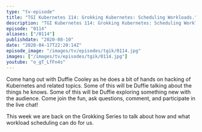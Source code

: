 ```yaml
---
type: "tv-episode"
title: "TGI Kubernetes 114: Grokking Kubernetes: Scheduling Workloads."
description: "TGI Kubernetes 114: Grokking Kubernetes: Scheduling Workloads."
episode: "0114"
aliases: ["/0114"]
publishdate: "2020-08-10"
date: "2020-04-17T22:20:14Z"
episode_image: "/images/tv/episodes/tgik/0114.jpg"
images: ["/images/tv/episodes/tgik/0114.jpg"]
youtube: "o_gT_LfFn4s"
---
```


Come hang out with Duffie Cooley as he does a bit of hands on hacking of Kubernetes and related topics. Some of this will be Duffie talking about the things he knows. Some of this will be Duffie exploring something new with the audience. Come join the fun, ask questions, comment, and participate in the live chat!

This week we are back on the Grokking Series to talk about how and what workload scheduling can do for us.

